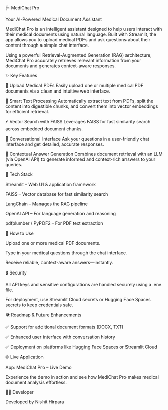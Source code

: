 🩺 MediChat Pro

Your AI-Powered Medical Document Assistant

MediChat Pro is an intelligent assistant designed to help users interact with their medical documents using natural language. Built with Streamlit, the app allows you to upload medical PDFs and ask questions about their content through a simple chat interface.

Using a powerful Retrieval-Augmented Generation (RAG) architecture, MediChat Pro accurately retrieves relevant information from your documents and generates context-aware responses.

✨ Key Features

📄 Upload Medical PDFs
Easily upload one or multiple medical PDF documents via a clean and intuitive web interface.

🧠 Smart Text Processing
Automatically extract text from PDFs, split the content into digestible chunks, and convert them into vector embeddings for efficient retrieval.

⚡ Vector Search with FAISS
Leverages FAISS for fast similarity search across embedded document chunks.

💬 Conversational Interface
Ask your questions in a user-friendly chat interface and get detailed, accurate responses.

🤖 Contextual Answer Generation
Combines document retrieval with an LLM (via OpenAI API) to generate informed and context-rich answers to your queries.

🚀 Tech Stack

Streamlit – Web UI & application framework

FAISS – Vector database for fast similarity search

LangChain – Manages the RAG pipeline

OpenAI API – For language generation and reasoning

pdfplumber / PyPDF2 – For PDF text extraction

📌 How to Use

Upload one or more medical PDF documents.

Type in your medical questions through the chat interface.

Receive reliable, context-aware answers—instantly.

🔒 Security

All API keys and sensitive configurations are handled securely using a .env file.

For deployment, use Streamlit Cloud secrets or Hugging Face Spaces secrets to keep credentials safe.

🛠️ Roadmap & Future Enhancements

✅ Support for additional document formats (DOCX, TXT)

✅ Enhanced user interface with conversation history

✅ Deployment on platforms like Hugging Face Spaces or Streamlit Cloud

🌐 Live Application

App: MediChat Pro – Live Demo

Experience the demo in action and see how MediChat Pro makes medical document analysis effortless.

👨‍💻 Developer

Developed by Nishit Hirpara
